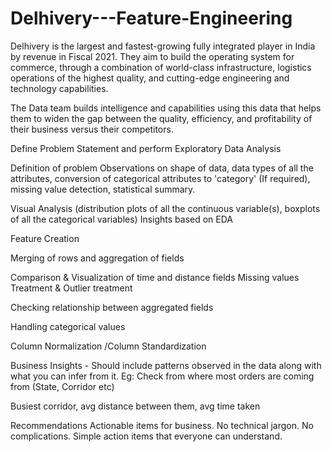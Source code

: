 # Delhivery---Feature-Engineering
Delhivery is the largest and fastest-growing fully integrated player in India by revenue in Fiscal 2021. They aim to build the operating system for commerce, through a combination of world-class infrastructure, logistics operations of the highest quality, and cutting-edge engineering and technology capabilities.

The Data team builds intelligence and capabilities using this data that helps them to widen the gap between the quality, efficiency, and profitability of their business versus their competitors.

Define Problem Statement and perform Exploratory Data Analysis

Definition of problem 
Observations on shape of data, data types of all the attributes, conversion of categorical attributes to 'category' (If required), missing value detection, statistical summary.

Visual Analysis (distribution plots of all the continuous variable(s), boxplots of all the categorical variables)
Insights based on EDA

Feature Creation 

Merging of rows and aggregation of fields 

Comparison & Visualization of time and distance fields
Missing values Treatment & Outlier treatment

Checking relationship between aggregated fields 

Handling categorical values 

Column Normalization /Column Standardization 

Business Insights - Should include patterns observed in the data along with what you can infer from it. Eg:
Check from where most orders are coming from (State, Corridor etc)

Busiest corridor, avg distance between them, avg time taken

Recommendations  Actionable items for business. No technical jargon. No complications. Simple action items that everyone can understand.
